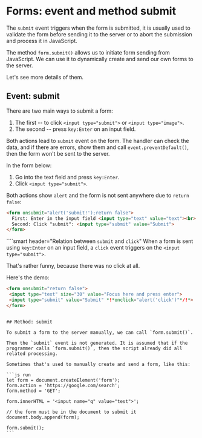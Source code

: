 # Forms: event and method submit

The `submit` event triggers when the form is submitted, it is usually used to validate the form before sending it to the server or to abort the submission and process it in JavaScript.

The method `form.submit()` allows us to initiate form sending from JavaScript. We can use it to dynamically create and send our own forms to the server.

Let's see more details of them.

## Event: submit

There are two main ways to submit a form:

1. The first -- to click `<input type="submit">` or `<input type="image">`.
2. The second -- press `key:Enter` on an input field.

Both actions lead to `submit` event on the form. The handler can check the data, and if there are errors, show them and call `event.preventDefault()`, then the form won't be sent to the server.

In the form below:
1. Go into the text field and press `key:Enter`.
2. Click `<input type="submit">`.

Both actions show `alert` and the form is not sent anywhere due to `return false`:

```html autorun height=60 no-beautify
<form onsubmit="alert('submit!');return false">
  First: Enter in the input field <input type="text" value="text"><br>
  Second: Click "submit": <input type="submit" value="Submit">
</form>
```

````smart header="Relation between `submit` and `click`"
When a form is sent using `key:Enter` on an input field, a `click` event triggers on the `<input type="submit">`.

That's rather funny, because there was no click at all.

Here's the demo:
```html autorun height=60
<form onsubmit="return false">
 <input type="text" size="30" value="Focus here and press enter">
 <input type="submit" value="Submit" *!*onclick="alert('click')"*/!*>
</form>
```

````

## Method: submit

To submit a form to the server manually, we can call `form.submit()`.

Then the `submit` event is not generated. It is assumed that if the programmer calls `form.submit()`, then the script already did all related processing.

Sometimes that's used to manually create and send a form, like this:

```js run
let form = document.createElement('form');
form.action = 'https://google.com/search';
form.method = 'GET';

form.innerHTML = '<input name="q" value="test">';

// the form must be in the document to submit it
document.body.append(form);

form.submit();
```
